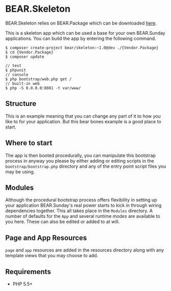 # BEAR.Skeleton

BEAR.Skeleton relies on BEAR.Package which can be downloaded [here](http://github.com/koriym/BEAR.Package).

This is a skeleton app which can be used a base for your own BEAR.Sunday applications. You can build the app by entering the following command.

    $ composer create-project bear/skeleton:~1.0@dev ./{Vendor.Package} 
    $ cd {Vendor.Package}
    $ composer update

    // test
    $ phpunit
    // console
    $ php bootstrap/web.php get /
    // built-in web
    $ php -S 0.0.0.0:8081 -t var/www/
    
## Structure

This is an example meaning that you can change any part of it to how you like to for your application. But this bear bones example is a good place to start.

## Where to start

The app is then booted procedurally, you can manipulate this bootstrap process in anyway you please by either adding or editing scripts in the `bootstrap/bootstrap.php` directory and any of the entry point script files you may be using.

## Modules

Although the procedural bootstrap process offers flexibility in setting up your application BEAR.Sunday's real power starts to kick in through wiring dependencies together. This all takes place in the `Modules` directory. A number of defaults for the `App` and several runtime *modes* are available to you here. These can also be edited or added to at will.

## Page and App Resources

`page` and `app` resources are added in the resources directory along with any template views that you may choose to add.

## Requirements

 * PHP 5.5+
